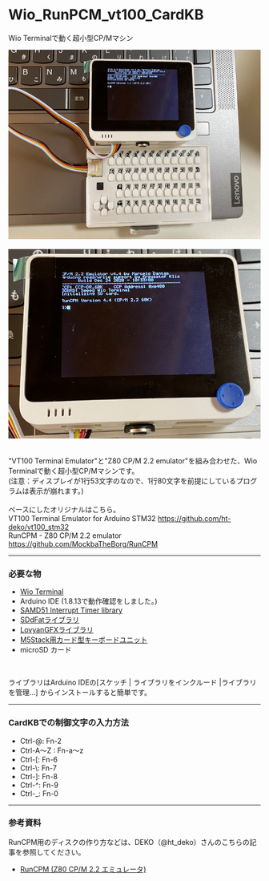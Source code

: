 # Wio_RunPCM_vt100_CardKB
Wio Terminalで動く超小型CP/Mマシン

![画像1](images/image1.png)<br><br>
![画像2](images/image2.png)<br><br>

"VT100 Terminal Emulator"と"Z80 CP/M 2.2 emulator"を組み合わせた、Wio Terminalで動く超小型CP/Mマシンです。<br>
(注意：ディスプレイが1行53文字のなので、1行80文字を前提にしているプログラムは表示が崩れます。)<br><br>
ベースにしたオリジナルはこちら。<br>
VT100 Terminal Emulator for Arduino STM32 <https://github.com/ht-deko/vt100_stm32><br>
RunCPM - Z80 CP/M 2.2 emulator <https://github.com/MockbaTheBorg/RunCPM><br>

---

### 必要な物 ###
* [Wio Terminal](https://www.switch-science.com/catalog/6360/ "Title")<br>
* Arduino IDE (1.8.13で動作確認をしました。)<br>
* [SAMD51 Interrupt Timer library](https://github.com/Dennis-van-Gils/SAMD51_InterruptTimer "Title")
* [SDdFatライブラリ](https://github.com/greiman/SdFat "Title")
* [LovyanGFXライブラリ](https://github.com/lovyan03/LovyanGFX "Title")
* [M5Stack用カード型キーボードユニット](https://www.switch-science.com/catalog/5689/ "Title")
* microSD カード
<br>

ライブラリはArduino IDEの[スケッチ | ライブラリをインクルード |ライブラリを管理...] からインストールすると簡単です。

---

### CardKBでの制御文字の入力方法 ###

* Ctrl-@: Fn-2
* Ctrl-A～Z : Fn-a～z
* Ctrl-\[: Fn-6
* Ctrl-\\: Fn-7
* Ctrl-\]: Fn-8
* Ctrl-^: Fn-9
* Ctrl-_: Fn-0


---

### 参考資料 ###
RunCPM用のディスクの作り方などは、DEKO（@ht_deko）さんのこちらの記事を参照してください。<br>

* [RunCPM (Z80 CP/M 2.2 エミュレータ)](https://ht-deko.com/arduino/runcpm.html "Title")<br><br><br>

